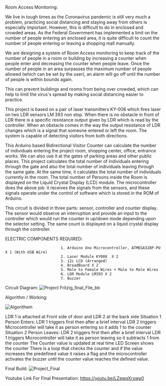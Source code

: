 Room Access Monitoring:

We live in tough times as the Coronavirus pandemic is still very much a problem, practicing social distancing and staying away from others is especially important. However, this is difficult to do in enclosed and crowded areas. As the Federal Government has implemented a limit on the number of people entering an enclosed area, it is quite difficult to count the number of people entering or leaving a shopping mall manually.

We are designing a system of Room Access monitoring to keep track of the number of people in a room or building by increasing a counter when people enter and decreasing the counter when people leave. Once the number of people in an area surpasses the maximum number of people allowed (which can be set by the user), an alarm will go off until the number of people is within bounds again.

This can prevent buildings and rooms from being over crowded, which can help to limit the virus's spread by making social distancing easier to practice.

This project is based on a pair of laser transmitters KY-008 which fires laser on two LDR sensors LM 393 non stop. When there is no obstacle in front of LDR there is a specific resistance output given by LDR which is read by the controller. When an obstacle comes in the way the output resistance of LDR changes which is a signal that someone entered or left the room. The system is capable of detecting visitors from both directions.

This Arduino based Bidirectional Visitor Counter can calculate the number of individuals entering the project room, shopping center, office, entrance works. We can also use it at the gates of parking areas and other public places. This project calculates the total number of individuals entering through the gate and also the total number of individuals leaving through the same gate. At the same time, it calculates the total number of individuals currently in the room.  The total number of Persons inside the Room is displayed on the Liquid Crystal Display (LCD) module. The microcontroller does the above job: it receives the signals from the sensors, and these signals operate under the control of software which is stored in the ROM of Arduino.


This circuit is divided in three parts: sensor, controller and counter display. The sensor would observe an interruption and provide an input to the controller which would run the counter in up/down mode depending upon the selector setting. The same count is displayed on a liquid crystal display through the controller.

ELECTRIC COMPONENTS REQUIRED:

                             1. Arduino Uno Microcontroller, ATMEGA328P-PU X 1 (With USB Wire)
                             2. Laser Module KY008  X 2
                             3. i2c LCD (Arranged)
                             4. BreadBoard X 2
                             5. Male to Female Wires + Male to Male Wires 
                             6. LDR Module LM393 X 2
                             7. Buzzer 
                             
                             
 Circuit Diagram:
![Project Fritzig_final_File_bb](https://user-images.githubusercontent.com/78413592/125916968-ea9c1a14-bb85-4cf7-9299-7f7014ec32d4.png)




Algorithm / Working:

![Algorithem](https://user-images.githubusercontent.com/78413592/121541188-5be13600-ca07-11eb-80cc-25b1563eca58.png)




LDR 1 is attached at Front side of door and LDR 2 at the back side
Situation 1 Person Enters:
LDR 1 triggers first then after a brief interval LDR 2 triggers
	Microcontroller will take it as person entering so it adds 1 to the counter
Situation 2 Person Leaves:
LDR 2 triggers first then after a brief interval LDR 1 triggers
	Microcontroller will take it as person leaving so it subtracts 1 from the counter
The Counter value is updated at real time
LED Screen shows the counter
There is a loop that checks the counter and if the value increases the predefined value it raises a flag and the microcontroller activates the buzzer until the counter value reaches the defined value.

Final Build:
![Project_Final](https://user-images.githubusercontent.com/78413592/125916801-2fc9632e-6dd1-46ac-9fd5-bd0046cd0583.jpg)


Youtube Link For FInal Presentation:
https://youtu.be/LZewqXrxwp0




